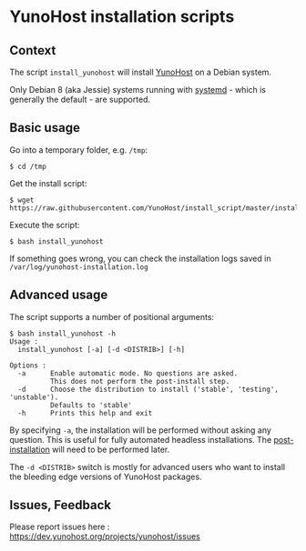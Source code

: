 # YunoHost installation scripts

## Context

The script `install_yunohost` will install [YunoHost](https://yunohost.org/) on a Debian system.

Only Debian 8 (aka Jessie) systems running with [systemd](https://wiki.debian.org/systemd) - which is generally the default - are supported.

## Basic usage

Go into a temporary folder, e.g. ```/tmp```:

    $ cd /tmp

Get the install script:

    $ wget https://raw.githubusercontent.com/YunoHost/install_script/master/install_yunohost

Execute the script:

    $ bash install_yunohost

If something goes wrong, you can check the installation logs saved in ```/var/log/yunohost-installation.log```

## Advanced usage

The script supports a number of positional arguments:

    $ bash install_yunohost -h
    Usage :
      install_yunohost [-a] [-d <DISTRIB>] [-h]

    Options :
      -a      Enable automatic mode. No questions are asked.
              This does not perform the post-install step.
      -d      Choose the distribution to install ('stable', 'testing', 'unstable').
              Defaults to 'stable'
      -h      Prints this help and exit

By specifying ```-a```, the installation will be performed without asking any question.
This is useful for fully automated headless installations.
The [post-installation](https://yunohost.org/#/postinstall) will need to be performed later.

The ```-d <DISTRIB>``` switch is mostly for advanced users who want to install the bleeding edge versions of YunoHost packages.

## Issues, Feedback

Please report issues here : https://dev.yunohost.org/projects/yunohost/issues

